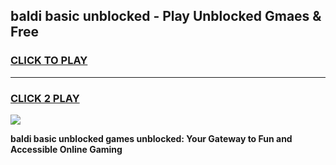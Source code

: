 
## baldi basic unblocked - Play Unblocked Gmaes & Free
<h3>
<a href="https://news.freeplayer.one?title=baldi_basic_unblocked&ref=16F">CLICK TO PLAY</a></h3>
<hr>

<h3>
<a href="https://news.freeplayer.one?title=baldi_basic_unblocked&ref=16F">CLICK 2 PLAY</a>
  
</h3>

<a href="https://news.freeplayer.one?title=baldi_basic_unblocked&ref=16F/"><img src="https://clearcache.store/games.png"></a>


**baldi basic unblocked games unblocked: Your Gateway to Fun and Accessible Online Gaming**
